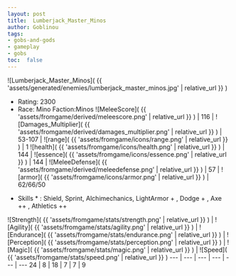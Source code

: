```yaml
---
layout: post
title:  Lumberjack_Master_Minos
author: Goblinou
tags:
- gobs-and-gods
- gameplay
- gobs
toc:  false
---
```


![Lumberjack_Master_Minos]( {{ 'assets/generated/enemies/lumberjack_master_minos.jpg' | relative_url }} )
- Rating: 2300
- Race: Mino  Faction:Minos
![MeleeScore]( {{ 'assets/fromgame/derived/meleescore.png' | relative_url }} ) | 116 | ![Damages_Multiplier]( {{ 'assets/fromgame/derived/damages_multiplier.png' | relative_url }} ) | 53-107 | ![range]( {{ 'assets/fromgame/icons/range.png' | relative_url }} ) | 1
![health]( {{ 'assets/fromgame/icons/health.png' | relative_url }} ) | 144 | ![essence]( {{ 'assets/fromgame/icons/essence.png' | relative_url }} ) | 144 | ![MeleeDefense]( {{ 'assets/fromgame/derived/meleedefense.png' | relative_url }} ) | 57 | ![armor]( {{ 'assets/fromgame/icons/armor.png' | relative_url }} ) | 62/66/50
* Skills * : Shield, Sprint, Alchimechanics, LightArmor + , Dodge + , Axe ++ , Athletics ++ 

![Strength]( {{ 'assets/fromgame/stats/strength.png' | relative_url }} ) | ![Agility]( {{ 'assets/fromgame/stats/agility.png' | relative_url }} ) | ![Endurance]( {{ 'assets/fromgame/stats/endurance.png' | relative_url }} ) | ![Perception]( {{ 'assets/fromgame/stats/perception.png' | relative_url }} ) | ![Magic]( {{ 'assets/fromgame/stats/magic.png' | relative_url }} ) | ![Speed]( {{ 'assets/fromgame/stats/speed.png' | relative_url }} )
--- | --- | --- | --- | --- | ---
24 | 8 | 18 | 7 | 7 | 9

